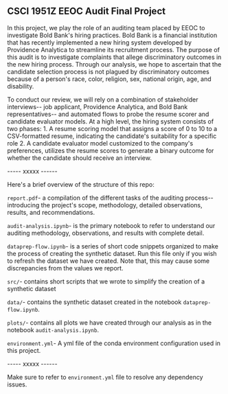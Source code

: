 ## CSCI 1951Z EEOC Audit Final Project

In this project, we play the role of an auditing team placed by EEOC to investigate Bold Bank's hiring practices. Bold Bank is a financial institution that has recently implemented a new hiring system developed by Providence Analytica to streamline its recruitment process. The purpose of this audit is to investigate complaints that allege discriminatory outcomes in the new hiring process. Through our analysis, we hope to ascertain that the candidate selection process is not plagued by discriminatory outcomes because of a person's race, color, religion, sex, national origin, age, and disability.

To conduct our review, we will rely on a combination of stakeholder interviews-- job applicant, Providence Analytica, and Bold Bank representatives-- and automated flows to probe the resume scorer and candidate evaluator models. At a high level, the hiring system consists of two phases: 
	1. A resume scoring model that assigns a score of 0 to 10 to a CSV-formatted resume, indicating the candidate's suitability for a specific role
    2. A candidate evaluator model customized to the company's preferences, utilizes the resume scores to generate a binary outcome for whether the candidate should receive an interview.


----- xxxxx ------


Here's a brief overview of the structure of this repo:

`report.pdf`- a compilation of the different tasks of the auditing process-- introducing the project's scope, methodology, detailed observations, results, and recommendations.

`audit-analysis.ipynb`- is the primary notebook to refer to understand our auditing methodology, observations, and results with complete detail.

`dataprep-flow.ipynb`- is a series of short code snippets organized to make the process of creating the synthetic dataset. Run this file only if you wish to refresh the dataset we have created. Note that, this may cause some discrepancies from the values we report.

`src/`- contains short scripts that we wrote to simplify the creation of a synthetic dataset

`data/`- contains the synthetic dataset created in the notebook `dataprep-flow.ipynb`.

`plots/`- contains all plots we have created through our analysis as in the notebook `audit-analysis.ipynb`.

`environment.yml`- A yml file of the conda environment configuration used in this project.


----- xxxxx ------

Make sure to refer to `environment.yml` file to resolve any dependency issues.